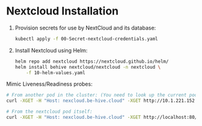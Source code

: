 # Nextcloud Installation

1. Provision secrets for use by NextCloud and its database:

    ```bash
    kubectl apply -f 00-Secret-nextcloud-credentials.yaml
    ```

2. Install Nextcloud using Helm:

    ```bash
    helm repo add nextcloud https://nextcloud.github.io/helm/
    helm install behive nextcloud/nextcloud -n nextcloud \
        -f 10-helm-values.yaml
    ```

Mimic Liveness/Readiness probes:

```bash
# From another pod in the cluster: (You need to look up the current podIP):
curl -XGET -H "Host: nexcloud.be-hive.cloud" -XGET http://10.1.221.152:80/status.php

# From the nextcloud pod itself:
curl -XGET -H "Host: nexcloud.be-hive.cloud" -XGET http://localhost:80/status.php
```

